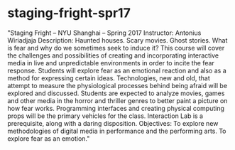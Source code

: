 # staging-fright-spr17

"Staging Fright – NYU Shanghai – Spring 2017
Instructor: Antonius Wiriadjaja
Description:
Haunted houses. Scary movies. Ghost stories. What is fear and why do we sometimes seek to induce it? This course will cover the challenges and possibilities of creating and incorporating interactive media in live and unpredictable environments in order to incite the fear response. Students will explore fear as an emotional reaction and also as a method for expressing certain ideas. Technologies, new and old, that attempt to measure the physiological processes behind being afraid will be explored and discussed. Students are expected to analyze movies, games and other media in the horror and thriller genres to better paint a picture on how fear works. Programming interfaces and creating physical computing props will be the primary vehicles for the class. Interaction Lab is a prerequisite, along with a daring disposition.
Objectives:
To explore new methodologies of digital media in performance and the performing arts.
To explore fear as an emotion."

